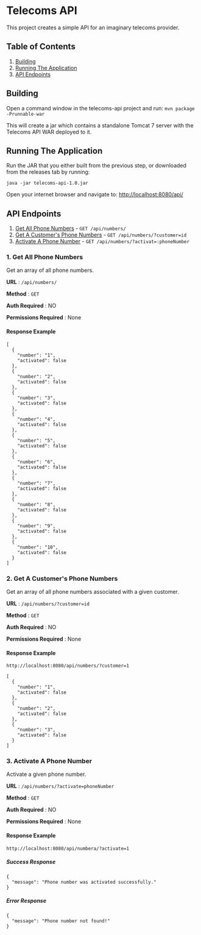 # Telecoms API
This project creates a simple API for an imaginary telecoms provider.

## Table of Contents
1. [Building](#building)
2. [Running The Application](#running-the-application)
3. [API Endpoints](#api-endpoints)

## Building
Open a command window in the telecoms-api project and run: ```mvn package -Prunnable-war```

This will create a jar which contains a standalone Tomcat 7 server with the Telecoms API WAR deployed to it.

## Running The Application
Run the JAR that you either built from the previous step, or downloaded from the releases tab by running:

```java -jar telecoms-api-1.0.jar```

Open your internet browser and navigate to: <http://localhost:8080/api/> 

## API Endpoints
1. [Get All Phone Numbers](#1-get-all-phone-numbers) - ```GET /api/numbers/```
2. [Get A Customer's Phone Numbers](#2-get-a-customers-phone-numbers) - ```GET /api/numbers/?customer=id```
3. [Activate A Phone Number](#3-activate-a-phone-number) - ```GET /api/numbers/?activat=:phoneNumber```

### 1. Get All Phone Numbers
Get an array of all phone numbers.

**URL** : ```/api/numbers/```

**Method** : ```GET```

**Auth Required** : NO

**Permissions Required** : None

#### Response Example
```
[
  {
    "number": "1",
    "activated": false
  },
  {
    "number": "2",
    "activated": false
  },
  {
    "number": "3",
    "activated": false
  },
  {
    "number": "4",
    "activated": false
  },
  {
    "number": "5",
    "activated": false
  },
  {
    "number": "6",
    "activated": false
  },
  {
    "number": "7",
    "activated": false
  },
  {
    "number": "8",
    "activated": false
  },
  {
    "number": "9",
    "activated": false
  },
  {
    "number": "10",
    "activated": false
  }
]
```

### 2. Get A Customer's Phone Numbers
Get an array of all phone numbers associated with a given customer.

**URL** : ```/api/numbers/?customer=id```

**Method** : ```GET```

**Auth Required** : NO

**Permissions Required** : None

#### Response Example
```
http://localhost:8080/api/numbers/?customer=1
```
```
[
  {
    "number": "1",
    "activated": false
  },
  {
    "number": "2",
    "activated": false
  },
  {
    "number": "3",
    "activated": false
  }
]
```

### 3. Activate A Phone Number
Activate a given phone number.

**URL** : ```/api/numbers/?activate=phoneNumber```

**Method** : ```GET```

**Auth Required** : NO

**Permissions Required** : None

#### Response Example
```
http://localhost:8080/api/numbera/?activate=1
```
##### Success Response
```
{
  "message": "Phone number was activated successfully."
}
```

##### Error Response
```
{
  "message": "Phone number not found!"
}
```

